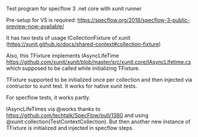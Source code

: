 ﻿Test program for specflow 3 .net core with xunit runner

Pre-setup for VS is required: https://specflow.org/2018/specflow-3-public-preview-now-available/

It has two tests of usage ICollectionFixture<TFixture> of xunit (https://xunit.github.io/docs/shared-context#collection-fixture)

Also, this TFixture implements IAsyncLifeTime https://github.com/xunit/xunit/blob/master/src/xunit.core/IAsyncLifetime.cs which supposed to be called while initializing TFixture. 
  
TFixture supported to be initialized once per collection and then injected via contructor to xunit test. 
It works for native xunit tests.

For specflow tests, it works partly. 

IAsyncLifeTimes via @works thanks to https://github.com/techtalk/SpecFlow/pull/1380 and using @xunit:collection(TestContextCollection). But then another new instance of TFixture is initialized and injected in specflow steps.
